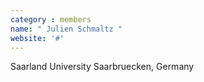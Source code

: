 ```yaml
---
category : members
name: " Julien Schmaltz " 
website: '#'
---
```

Saarland University
Saarbruecken, Germany

